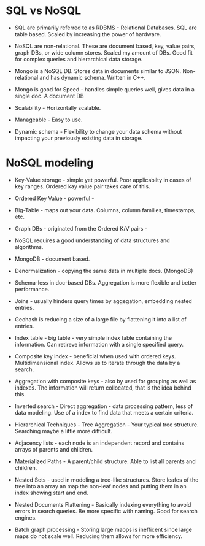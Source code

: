 # SQL vs NoSQL

- SQL are primarily referred to as RDBMS - Relational Databases. SQL are table based. Scaled by increasing the power of hardware.

- NoSQL are non-relational. These are document based, key, value pairs, graph DBs, or wide column stores. Scaled my amount of DBs. Good fit for complex queries and hierarchical data storage.

- Mongo is a NoSQL DB. Stores data in documents similar to JSON. Non-relational and has dynamic schema. Written in C++.

- Mongo is good for Speed - handles simple queries well, gives data in a single doc. A document DB

- Scalability - Horizontally scalable.

- Manageable - Easy to use.

- Dynamic schema - Flexibility to change your data schema without impacting your previously existing data in storage.

# NoSQL modeling

- Key-Value storage - simple yet powerful. Poor applicabilty in cases of key ranges. Ordered kay value pair takes care of this.

- Ordered Key Value - powerful -

- Big-Table - maps out your data. Columns, column families, timestamps, etc.

- Graph DBs - originated from the Ordered K/V pairs -

- NoSQL requires a good understanding of data structures and algorithms.

- MongoDB - document based.

- Denormalization - copying the same data in multiple docs. (MongoDB)

- Schema-less in doc-based DBs. Aggregation is more flexible and better performance.

- Joins - usually hinders query times by aggegation, embedding nested entries.

- Geohash is reducing a size of a large file by flattening it into a list of entries.

- Index table - big table - very simple index table containing the information. Can retireve information with a single specified query.

- Composite key index - beneficial when used with ordered keys. Multidimensional index. Allows us to iterate through the data by a search.

- Aggregation with composite keys - also by used for grouping as well as indexes. The information will return collocated, that is the idea behind this.

- Inverted search - Direct aggregation - data processing pattern, less of data modeling. Use of a index to find data that meets a certain criteria.

- Hierarchical Techniques - Tree Aggregation - Your typical tree structure. Searching maybe a little more difficult.

- Adjacency lists - each node is an independent record and contains arrays of parents and children.

- Materialized Paths - A parent/child structure. Able to list all parents and children.

- Nested Sets - used in modeling a tree-like structures. Store leafes of the tree into an array an map the non-leaf nodes and putting them in an index showing start and end.

- Nested Documents Flattening - Basically indexing everything to avoid errors in search queries. Be more specific with naming. Good for search engines.

- Batch graph processing - Storing large maops is inefficent since large maps do not scale well. Reducing them allows for more efficiency.

